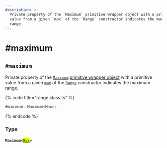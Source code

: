 ```yaml
---
description: >-
  Private property of the `Maximum` primitive wrapper object with a primitive
  value from a given `max` of the `Range` constructor indicates the maximum
  range
---
```


# #maximum

## `#maximum`

Private property of the [`Maximum`](broken-reference) [primitive wrapper object](https://developer.mozilla.org/en-US/docs/Glossary/Primitive#primitive\_wrapper\_objects\_in\_javascript) with a primitive value from a given [`max`](../constructor.md#max-max) of the [`Range`](broken-reference) constructor indicates the maximum range.

{% code title="range.class.ts" %}
```typescript
#maximum: Maximum<Max>;
```
{% endcode %}

### Type

#### `Maximum<`[<mark style="color:green;">`Max`</mark>](../generic-type-variables.md#maxextendsnumber)`>`
